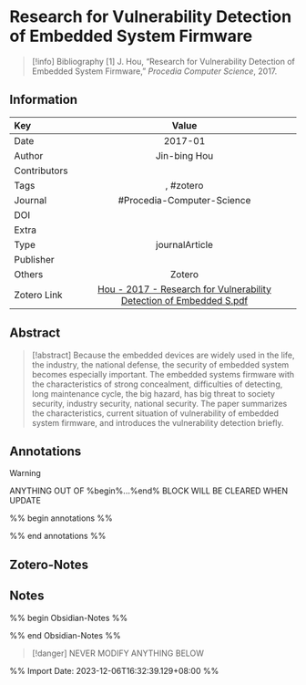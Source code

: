 # Research for Vulnerability Detection of Embedded System Firmware
> [!info] Bibliography
> [1]  J. Hou, “Research for Vulnerability Detection of Embedded System Firmware,” _Procedia Computer Science_, 2017.

## Information

| Key          |                                   Value                                   |
| :----------- | :-----------------------------------------------------------------------: |
| Date         |                                      2017-01  |
| Author       |                         Jin-bing Hou                          |
| Contributors |                                                           |
| Tags         |                           , #zotero                           |
| Journal      |                            #Procedia-Computer-Science              |
| DOI          |                            []()                             |
| Extra        |                                              |
| Type         |                            journalArticle                           |
| Publisher    |                                                              |
| Others       |     Zotero         |
| Zotero Link  |                             [Hou - 2017 - Research for Vulnerability Detection of Embedded S.pdf](zotero://select/library/items/6LSSQEYW)                             |

## Abstract
> [!abstract]
> Because the embedded devices are widely used in the life, the industry, the national defense, the security of embedded system becomes especially important. The embedded systems firmware with the characteristics of strong concealment, difficulties of detecting, long maintenance cycle, the big hazard, has big threat to society security, industry security, national security. The paper summarizes the characteristics, current situation of vulnerability of embedded system firmware, and introduces the vulnerability detection briefly.

## Annotations
> [!warning]
> ANYTHING OUT OF %begin%...%end% BLOCK WILL BE CLEARED WHEN UPDATE

%% begin annotations %%


%% end annotations %%

## Zotero-Notes




## Notes
%% begin Obsidian-Notes %%



%% end Obsidian-Notes %%
> [!danger]
> NEVER MODIFY ANYTHING BELOW

%% Import Date: 2023-12-06T16:32:39.129+08:00 %%
